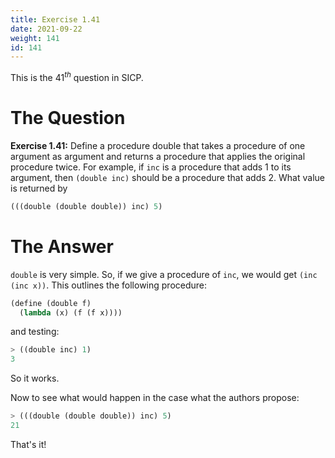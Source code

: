```yaml
---
title: Exercise 1.41
date: 2021-09-22
weight: 141
id: 141
---
```


This is the $41^{th}$ question in SICP.

# The Question

**Exercise 1.41:** Define a procedure double that takes a procedure of one
argument as argument and returns a procedure that applies the original procedure
twice. For example, if `inc` is a procedure that adds 1 to its argument, then
`(double inc)` should be a procedure that adds 2. What value is returned by

```scheme
(((double (double double)) inc) 5)
```

# The Answer

`double` is very simple. So, if we give a procedure of `inc`, we would get `(inc
(inc x))`. This outlines the following procedure:

```scheme
(define (double f)
  (lambda (x) (f (f x))))
```

and testing:

```scheme
> ((double inc) 1)
3
```

So it works.

Now to see what would happen in the case what the authors propose:

```scheme
> (((double (double double)) inc) 5)
21
```

That's it!
